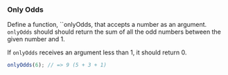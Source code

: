 ### Only Odds

Define a function, ``onlyOdds, that accepts a number as an argument. `onlyOdds`
should should return the sum of all the odd numbers between the given number
and 1.

If `onlyOdds` receives an argument less than 1, it should return 0.

```javascript
onlyOdds(6); // => 9 (5 + 3 + 1)
```
